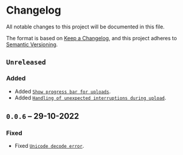 # Changelog

All notable changes to this project will be documented in this file.

The format is based on [Keep a Changelog](https://keepachangelog.com/en/1.0.0/), and this project adheres to [Semantic Versioning](https://semver.org/spec/v2.0.0.html).

## `Unreleased`

### Added

- Added [`Show progress bar for uploads`](https://github.com/daita-technologies/daita-python-library/issues/4).
- Added [`Handling of unexpected interruptions during upload`](https://github.com/daita-technologies/daita-python-library/issues/6).

## `0.0.6` – 29-10-2022

### Fixed

- Fixed [`Unicode decode error`](https://github.com/daita-technologies/daita-python-library/issues/3).
